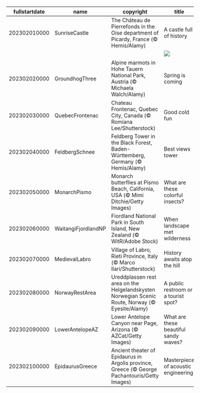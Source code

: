|fullstartdate|name|copyright|title|image|
|--|--|--|--|--|
202302010000|SunriseCastle|The Château de Pierrefonds in the Oise department of Picardy, France (© Hemis/Alamy)|A castle full of history|![](/en-GB/2023/02/202302010000SunriseCastle.jpg)|
||||![](/en-GB/2023/02/.jpg)|
202302020000|GroundhogThree|Alpine marmots in Hohe Tauern National Park, Austria (© Michaela Walch/Alamy)|Spring is coming|![](/en-GB/2023/02/202302020000GroundhogThree.jpg)|
202302030000|QuebecFrontenac|Chateau Frontenac, Quebec City, Canada (© Romiana Lee/Shutterstock)|Good cold fun|![](/en-GB/2023/02/202302030000QuebecFrontenac.jpg)|
202302040000|FeldbergSchnee|Feldberg Tower in the Black Forest, Baden-Württemberg, Germany  (© Hemis/Alamy)|Best views tower|![](/en-GB/2023/02/202302040000FeldbergSchnee.jpg)|
202302050000|MonarchPismo|Monarch butterflies at Pismo Beach, California, USA (© Mimi Ditchie/Getty Images)|What are these colorful insects?|![](/en-GB/2023/02/202302050000MonarchPismo.jpg)|
202302060000|WaitangiFjordlandNP|Fiordland National Park in South Island, New Zealand (© WitR/Adobe Stock)|When landscape met wilderness|![](/en-GB/2023/02/202302060000WaitangiFjordlandNP.jpg)|
202302070000|MedievalLabro|Village of Labro, Rieti Province, Italy (© Marco Ilari/Shutterstock)|History awaits atop the hill|![](/en-GB/2023/02/202302070000MedievalLabro.jpg)|
202302080000|NorwayRestArea|Ureddplassen rest area on the Helgelandskysten Norwegian Scenic Route, Norway (© Eyesite/Alamy)|A public restroom or a tourist spot?|![](/en-GB/2023/02/202302080000NorwayRestArea.jpg)|
202302090000|LowerAntelopeAZ|Lower Antelope Canyon near Page, Arizona (© AZCat/Getty Images)|What are these beautiful sandy waves?|![](/en-GB/2023/02/202302090000LowerAntelopeAZ.jpg)|
202302100000|EpidaurusGreece|Ancient theater of Epidaurus in Argolis province, Greece (© George Pachantouris/Getty Images)|Masterpiece of acoustic engineering|![](/en-GB/2023/02/202302100000EpidaurusGreece.jpg)|
